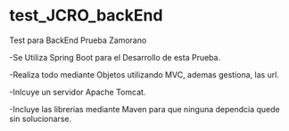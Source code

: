 # test_JCRO_backEnd
Test para BackEnd Prueba Zamorano

-Se Utiliza Spring Boot para el Desarrollo de esta Prueba.

-Realiza todo mediante Objetos utilizando MVC, ademas gestiona, las url.

-Inlcuye un servidor Apache Tomcat.

-Incluye las librerias mediante Maven para que ninguna dependcia quede sin solucionarse.
